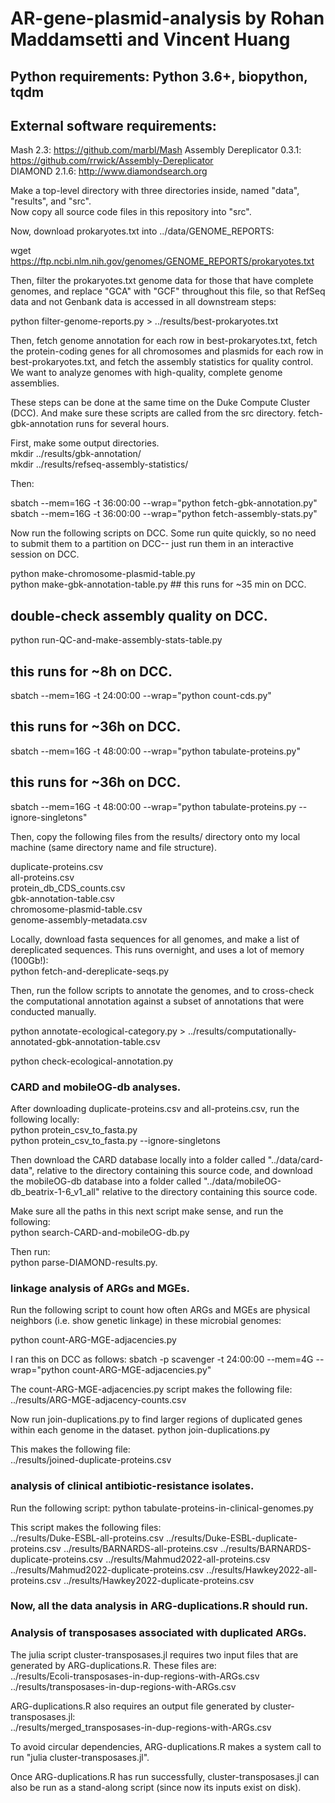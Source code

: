 # AR-gene-plasmid-analysis by Rohan Maddamsetti and Vincent Huang

## Python requirements: Python 3.6+, biopython, tqdm

## External software requirements:
Mash 2.3: https://github.com/marbl/Mash
Assembly Dereplicator 0.3.1: https://github.com/rrwick/Assembly-Dereplicator  
DIAMOND 2.1.6: http://www.diamondsearch.org  

Make a top-level directory with three directories inside, named "data", "results", and "src".  
Now copy all source code files in this repository into "src".  

Now, download prokaryotes.txt into ../data/GENOME_REPORTS:  

wget https://ftp.ncbi.nlm.nih.gov/genomes/GENOME_REPORTS/prokaryotes.txt  

Then, filter the prokaryotes.txt genome data for those that have complete genomes,
and replace "GCA" with "GCF" throughout this file, so that RefSeq data and not Genbank data
is accessed in all downstream steps:  

python filter-genome-reports.py > ../results/best-prokaryotes.txt  

Then, fetch genome annotation for each row in best-prokaryotes.txt,
fetch the protein-coding genes for all chromosomes and plasmids for
each row in best-prokaryotes.txt,
and fetch the assembly statistics for quality control.
We want to analyze genomes with high-quality, complete genome assemblies.  

These steps can be done at the same time on the Duke Compute Cluster (DCC).
And make sure these scripts are called from the src directory.
fetch-gbk-annotation runs for several hours.  

First, make some output directories.  
mkdir ../results/gbk-annotation/  
mkdir ../results/refseq-assembly-statistics/  

Then:  

sbatch --mem=16G -t 36:00:00 --wrap="python fetch-gbk-annotation.py"  
sbatch --mem=16G -t 36:00:00 --wrap="python fetch-assembly-stats.py"  

Now run the following scripts on DCC. Some run
quite quickly, so no need to submit them to a partition on DCC--
just run them in an interactive session on DCC.

python make-chromosome-plasmid-table.py  
python make-gbk-annotation-table.py ## this runs for ~35 min on DCC.

## double-check assembly quality on DCC.  
python run-QC-and-make-assembly-stats-table.py  

## this runs for ~8h on DCC.
sbatch --mem=16G -t 24:00:00 --wrap="python count-cds.py"  

## this runs for ~36h on DCC.
sbatch --mem=16G -t 48:00:00 --wrap="python tabulate-proteins.py"  

## this runs for ~36h on DCC.
sbatch --mem=16G -t 48:00:00 --wrap="python tabulate-proteins.py --ignore-singletons"  

Then, copy the following files from the results/
directory onto my local machine (same directory name and file structure).

duplicate-proteins.csv  
all-proteins.csv  
protein_db_CDS_counts.csv  
gbk-annotation-table.csv  
chromosome-plasmid-table.csv  
genome-assembly-metadata.csv  


Locally, download fasta sequences for all genomes, and make a list of dereplicated
sequences. This runs overnight, and uses a lot of memory (100Gb!):  
python fetch-and-dereplicate-seqs.py

Then, run the follow scripts to annotate the genomes, and to cross-check
the computational annotation against a subset of annotations that were conducted manually.  

python annotate-ecological-category.py > ../results/computationally-annotated-gbk-annotation-table.csv  

python check-ecological-annotation.py  

### CARD and mobileOG-db analyses.

After downloading duplicate-proteins.csv and all-proteins.csv, run the following locally:  
python protein_csv_to_fasta.py  
python protein_csv_to_fasta.py --ignore-singletons  

Then download the CARD database locally into a folder called "../data/card-data", relative to the directory
containing this source code, and download the mobileOG-db database into a folder called
"../data/mobileOG-db_beatrix-1-6_v1_all" relative to the directory containing this source code.

Make sure all the paths in this next script make sense, and run the following:  
python search-CARD-and-mobileOG-db.py  

Then run:  
python parse-DIAMOND-results.py.  


### linkage analysis of ARGs and MGEs.

Run the following script to count how often ARGs and MGEs are physical
neighbors (i.e. show genetic linkage) in these microbial genomes:

python count-ARG-MGE-adjacencies.py

I ran this on DCC as follows:
sbatch -p scavenger -t 24:00:00 --mem=4G --wrap="python count-ARG-MGE-adjacencies.py"  

The count-ARG-MGE-adjacencies.py script makes the following file:  
../results/ARG-MGE-adjacency-counts.csv  

Now run join-duplications.py to find larger regions of duplicated genes within each genome in the dataset.
python join-duplications.py

This makes the following file:  
../results/joined-duplicate-proteins.csv  


### analysis of clinical antibiotic-resistance isolates.

Run the following script:
python tabulate-proteins-in-clinical-genomes.py  

This script makes the following files:  
../results/Duke-ESBL-all-proteins.csv
../results/Duke-ESBL-duplicate-proteins.csv
../results/BARNARDS-all-proteins.csv
../results/BARNARDS-duplicate-proteins.csv
../results/Mahmud2022-all-proteins.csv
../results/Mahmud2022-duplicate-proteins.csv
../results/Hawkey2022-all-proteins.csv
../results/Hawkey2022-duplicate-proteins.csv


### Now, all the data analysis in ARG-duplications.R should run.

### Analysis of transposases associated with duplicated ARGs.  

The julia script cluster-transposases.jl requires two input files that are generated by
ARG-duplications.R.
These files are:  
../results/Ecoli-transposases-in-dup-regions-with-ARGs.csv  
../results/transposases-in-dup-regions-with-ARGs.csv  

ARG-duplications.R also requires an output file generated by cluster-transposases.jl:  
../results/merged_transposases-in-dup-regions-with-ARGs.csv  

To avoid circular dependencies, ARG-duplications.R makes a system call to
run "julia cluster-transposases.jl".

Once ARG-duplications.R has run successfully, cluster-transposases.jl can also
be run as a stand-along script (since now its inputs exist on disk).

